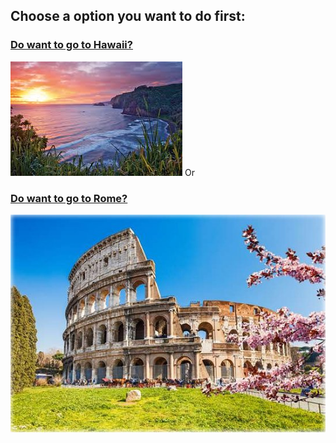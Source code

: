 ## Choose a option you want to do first:

### [Do want to go to  Hawaii?](hawaii.md)
![](hawaii.png)
Or

### [Do want to go to Rome?](rome.md)
![](rome.png)
